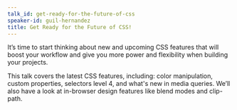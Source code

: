 ```yaml
---
talk_id: get-ready-for-the-future-of-css
speaker-id: guil-hernandez
title: Get Ready for the Future of CSS!
---
```


<p>
It’s time to start thinking about new and upcoming CSS features that will boost your workflow and give you more power and flexibility when building your projects.

This talk covers the latest CSS features, including: color manipulation, custom properties, selectors level 4, and what's new in media queries. We’ll also have a look at in-browser design features like blend modes and clip-path.
</p>
